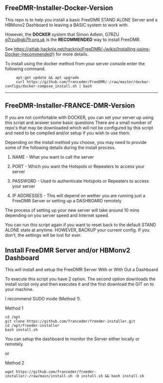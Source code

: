  FreeDMR-Installer-Docker-Version
 --------------------------------

 This repo is to help you install a basic FreeDMR STAND ALONE Server and a HBMonv2 Dashboard to leaving a BASIC system to work with. 

 However, the **DOCKER** system that Simon Adlem, G7RZU <g7rzu@gb7fr.org.uk> is the **RECOMMENDED** way to install FreeDMR.
 
 See https://gitlab.hacknix.net/hacknix/FreeDMR/-/wikis/Installing-using-Docker-(recommended!) for more details.

 To install using the docker method from your server console enter the following command.


         apt-get update && apt upgrade
         curl https://github.com/francedmr/FreeDMR/-/raw/master/docker-configs/docker-compose_install.sh | bash	


 


 <hr>

FreeDMR-Installer-FRANCE-DMR-Version
--------------------------------

If you are not comfortable with DOCKER, you can set your server up using this script and answer some basic questions
There are a small number of repo's that may be downloaded which will not be configured by this script and need to be
compiled and/or setup if you wish to use them.

Depending on the install method you choose, you may need to provide some of the following details during the install
process.
 
1. NAME         - What you want to call the server
	
2. PORT         - Which you want the Hotspots or Repeaters to access your server
	
3. PASSWORD     - Used to authenticate Hotspots or Repeaters to access your server

4. IP ADDRESSES - This will depend on wether you are running just a FreeDMR Server or setting up a DASHBOARD remotely

The process of setting up your new server will take around 10 mins depending on you server speed and Internet speed.

You can run this script again if you want to reset back to the default STAND ALONE state at anytime. HOWEVER, BACKUP
your current config. If you don't, the settings will be lost for ever.


Install FreeDMR Server and/or HBMonv2 Dashboard
-----------------------------------------------

This will install and setup the FreeDMR Server With or With Out a Dashboard

To execute this script you have 2 option. The second option downloads the install script only and then executes it and
the first download the GIT on to your machine.

I recommend SUDO mode (Method 1).

Method 1

	cd /opt
	git clone https://github.com/francedmr/freedmr-installer.git
	cd /opt/freedmr-installer
	bash install.sh
	

You can setup the dashboard to monitor the Server either locally or remotely.

or

Method 2

	wget https://github.com/francedmr/freedmr-installer/-/raw/main/install.sh -O install.sh && bash install.sh



